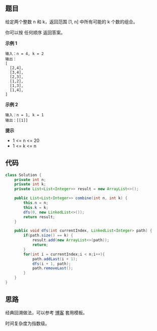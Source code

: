 ## 题目
给定两个整数 n 和 k，返回范围 [1, n] 中所有可能的 k 个数的组合。

你可以按 任何顺序 返回答案。

**示例 1**
```
输入：n = 4, k = 2
输出：
[
  [2,4],
  [3,4],
  [2,3],
  [1,2],
  [1,3],
  [1,4],
]
```

**示例 2**
```
输入：n = 1, k = 1
输出：[[1]]
```

**提示**
* 1 <= n <= 20
* 1 <= k <= n

## 代码
```Java
class Solution {
    private int n;
    private int k;
    private List<List<Integer>> result = new ArrayList<>();

    public List<List<Integer>> combine(int n, int k) {
        this.n = n;
        this.k = k;
        dfs(0, new LinkedList<>());
        return result;
    }

    public void dfs(int currentIndex, LinkedList<Integer> path) {
        if(path.size() == k) {
            result.add(new ArrayList<>(path));
            return;
        }
        for(int i = currentIndex;i < n;i++){
            path.addLast(i + 1);
            dfs(i + 1, path);
            path.removeLast();
        }
    }
}
```
## 思路

经典回溯做法，可以参考 [博客](https://labuladong.github.io/algo/1/9/) 套用模板。

时间复杂度为指数级。